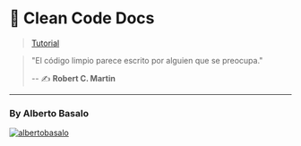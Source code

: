 # 🧼 Clean Code Docs

> [Tutorial](https://labsademy.github.io/Docs-CleanCode-Intro/)

> "El código limpio parece escrito por alguien que se preocupa."
>
> -- ✍️ **Robert C. Martin**

---

<footer>
  <h3>By Alberto Basalo</h3>
  <p >
   <a href="https://twitter.com/albertobasalo" target="blank"><img src="https://img.shields.io/twitter/follow/albertobasalo?logo=twitter&style=for-the-badge" alt="albertobasalo" /></a>
</footer>
